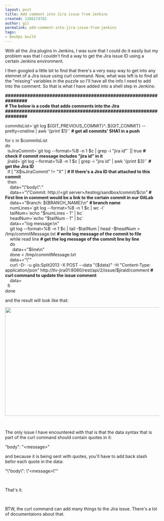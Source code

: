 ```yaml
---
layout: post
title: Add comment into Jira issue from Jenkins
created: 1386174782
author: gil
permalink: add-comment-into-jira-issue-from-jenkins
tags:
- DevOps build
---
```

<p>With all the Jira plugins in Jenkins, I was sure that I could do it easily but my problem was that I couldn&#39;t find a way to get the Jira issue ID using a certain Jenkins environment.</p>

<p>I then googled a little bit to find that there&#39;s a very easy way to get into any elemnet of a Jira issue using curl command. Now, what was left is to find all the &quot;missing&quot; variables in the puzzle so I&#39;ll have all the info I need to add into the comment. So that is what I have added into a shell step in Jenkins:</p>

<p><strong>###############################################################<br />
# The below is a code that adds comments into the Jira<br />
###############################################################</strong></p>

<p>commitsList=`git log ${GIT_PREVIOUS_COMMIT}^..${GIT_COMMIT} --pretty=oneline | awk &#39;{print $1}&#39;` <strong># get all commits&#39; SHA1 in a push</strong></p>

<p>for c in $commitsList<br />
do<br />
&nbsp; isJiraCommit=`git log --format=%B -n 1 $c | grep -i &quot;jira id&quot;` || true <strong># check if commit message includes &quot;jira id&quot; in it&nbsp;</strong><br />
&nbsp; jiraId=`git log --format=%B -n 1 $c | grep -i &quot;jira id&quot; | awk &#39;{print $3}&#39;` <strong># get the Jira ID</strong><br />
&nbsp; if [ &quot;X$isJiraCommit&quot; != &quot;X&quot; ] <strong># If there&#39;s a Jira ID that attached to this commit</strong><br />
&nbsp; then<br />
&nbsp; &nbsp; data=&quot;\&quot;body\&quot;:&quot;<br />
&nbsp; &nbsp; data+=&quot;\&quot;Commit: http://&lt;git server&gt;/testing/sandbox/commit/$c\n&quot; <strong># First line in comment would be a link to the certain commit in our GitLab</strong><br />
&nbsp; &nbsp; data+=&quot;Branch: ${BRANCH_NAME}\n&quot; <strong># branch name</strong><br />
&nbsp; &nbsp; numLines=`git log --format=%B -n 1 $c | wc -l`<br />
&nbsp; &nbsp; tailNum=`echo &quot;$numLines - 1&quot; | bc`<br />
&nbsp; &nbsp; headNum=`echo &quot;$tailNum - 1&quot; | bc`<br />
&nbsp; &nbsp; data+=&quot;log message:\n&quot;<br />
&nbsp; &nbsp; git log --format=%B -n 1 $c | tail -$tailNum | head -$headNum &gt; /tmp/commitMessage.txt <strong># write log message of the commit to file</strong><br />
&nbsp; &nbsp; while read line <strong># get the log message of the commit line by line</strong><br />
&nbsp; &nbsp; do<br />
&nbsp; &nbsp; &nbsp; data+=&quot;$line\n&quot;<br />
&nbsp; &nbsp; done &lt; /tmp/commitMessage.txt<br />
&nbsp; &nbsp; data+=&quot;\&quot;&quot;<br />
&nbsp; &nbsp; curl -D- -u gils:Split2013 -X POST --data &quot;{$data}&quot; -H &quot;Content-Type: application/json&quot; http://tlv-jira01:8080/rest/api/2/issue/$jiraId/comment <strong># curl command to update the issue comment</strong><br />
&nbsp; &nbsp; data=<br />
&nbsp; fi<br />
done</p>

<p>and the result will look like that:</p>

<p><img alt="" src="/sites/default/files/images/Untitled(1).jpg" style="width: 658px; height: 356px;" /></p>

<p>&nbsp;</p>

<p>The only issue I have encountered with that is that the data syntax that is part of the curl command should contain quotes&nbsp;in it:</p>

<p>&quot;body&quot;: &quot;&lt;message&gt;&quot;</p>

<p>and because it is being sent with quotes, you&#39;ll have to add back slash befor each&nbsp;quote in the data:</p>

<p>&quot;\&quot;body\&quot;: \&quot;&lt;message&gt;\&quot;&quot;</p>

<p>&nbsp;</p>

<p>That&#39;s it.&nbsp;</p>

<p>&nbsp;</p>

<p>BTW, the curl command can add many things to the Jira issue. There&#39;s a lot of documentaions about that.</p>
